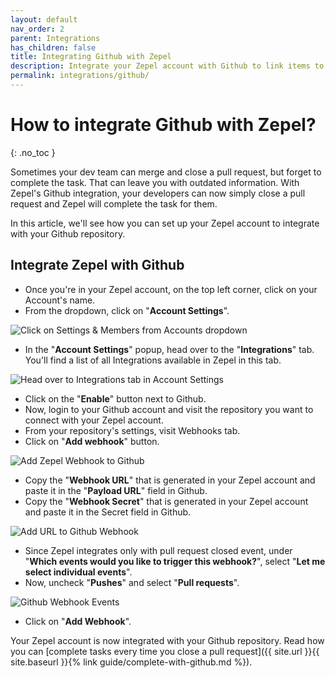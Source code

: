 ```yaml
---
layout: default
nav_order: 2
parent: Integrations
has_children: false
title: Integrating Github with Zepel
description: Integrate your Zepel account with Github to link items to pull requests.
permalink: integrations/github/
---
```

# How to integrate Github with Zepel?

{: .no_toc }

Sometimes your dev team can merge and close a pull request, but forget to complete the task. That can leave you with outdated information. With Zepel's Github integration, your developers can now simply close a pull request and Zepel will complete the task for them.

In this article, we'll see how you can set up your Zepel account to integrate with your Github repository.

## Integrate Zepel with Github

* Once you're in your Zepel account, on the top left corner, click on your Account's name.
* From the dropdown, click on "**Account Settings**".

![Click on Settings & Members from Accounts dropdown](/guide/assets/uploads/account-settings.png "Account Settings")

* In the "**Account Settings**" popup, head over to the "**Integrations**" tab. You'll find a list of all Integrations available in Zepel in this tab.

![Head over to Integrations tab in Account Settings](/guide/assets/uploads/integrations-tab.png "Integrations tab in Account Settings")

* Click on the "**Enable**" button next to Github.
* Now, login to your Github account and visit the repository you want to connect with your Zepel account.
* From your repository's settings, visit Webhooks tab.
* Click on "**Add webhook**" button.

![Add Zepel Webhook to Github](/guide/assets/uploads/zepel-github-integration-webhook.png "Add Github Webhook")

* Copy the "**Webhook URL**" that is generated in your Zepel account and paste it in the "**Payload URL**" field in Github.
* Copy the "**Webhook Secret**" that is generated in your Zepel account and paste it in the Secret field in Github.

![Add URL to Github Webhook](/guide/assets/uploads/zepel-github-integration-webhooks.png "Github Webhooks")

* Since Zepel integrates only with pull request closed event, under "**Which events would you like to trigger this webhook?**", select "**Let me select individual events**".
* Now, uncheck "**Pushes**" and select "**Pull requests**".

![Github Webhook Events](/guide/assets/uploads/zepel-github-integration-webhook-events.png "Github Webhook Events")

* Click on "**Add Webhook**".

Your Zepel account is now integrated with your Github repository. Read how you can [complete tasks every time you close a pull request]({{ site.url }}{{ site.baseurl }}{% link guide/complete-with-github.md %}).